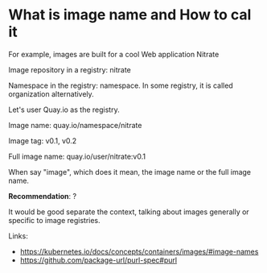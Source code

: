 # What is image name and How to cal it

For example, images are built for a cool Web application Nitrate

Image repository in a registry: nitrate

Namespace in the registry: namespace. In some registry, it is called organization alternatively.

Let's user Quay.io as the registry.

Image name: quay.io/namespace/nitrate

Image tag: v0.1, v0.2

Full image name: quay.io/user/nitrate:v0.1

When say "image", which does it mean, the image name or the full image name.

**Recommendation**: ?

It would be good separate the context, talking about images generally or specific to image registries.

Links:

- https://kubernetes.io/docs/concepts/containers/images/#image-names
- https://github.com/package-url/purl-spec#purl
